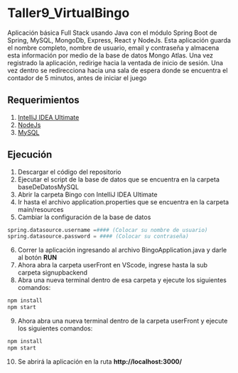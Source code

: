 # Taller9_VirtualBingo

Aplicación básica Full Stack usando Java con el módulo Spring Boot de Spring, MySQL, MongoDb, Express, React y NodeJs.
Esta aplicación guarda el nombre completo, nombre de usuario, email y contraseña y almacena esta información por medio de la base de datos Mongo Atlas. Una vez registrado la aplicación, redirige hacia la ventada de inicio de sesión. Una vez dentro se redirecciona hacia una sala de espera donde se encuentra el contador de 5 minutos, antes de iniciar el juego

## Requerimientos 
1. [IntelliJ IDEA Ultimate](https://www.jetbrains.com/es-es/idea/download/#section=windows)
2. [NodeJs](https://nodejs.org/es/download/)
3. [MySQL](https://dev.mysql.com/downloads/workbench/)
## Ejecución
1. Descargar el código del repositorio
2. Ejecutar el script de la base de datos que se encuentra en la carpeta baseDeDatosMySQL
3. Abrir la carpeta Bingo con IntelliJ IDEA Ultimate
4. Ir hasta el archivo application.properties que se encuentra en la carpeta main/resources
5. Cambiar la configuración de la base de datos
```python
spring.datasource.username =#### (Colocar su nombre de usuario)
spring.datasource.password = #### (Colocar su contraseña)
```
6. Correr la aplicación ingresando al archivo BingoApplication.java y darle al botón **RUN**
7. Ahora abra la carpeta userFront en VScode, ingrese hasta la sub carpeta signupbackend
8. Abra una nueva terminal dentro de esa carpeta y ejecute los siguientes comandos:
```python
npm install
npm start
```
9. Ahora abra una nueva terminal dentro de la carpeta userFront y ejecute los siguientes comandos:
```python
npm install
npm start
```
10. Se abrirá la aplicación en la ruta **http://localhost:3000/**
